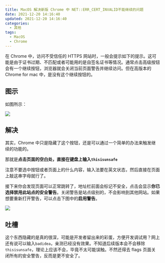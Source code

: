 ```yaml
---
title: MacOS 解决新版 Chrome 中 NET::ERR_CERT_INVALID不能继续的问题
date: 2021-12-20 14:16:40
updated: 2021-12-20 14:16:40
categories:
  - 其他
tags:
  - MacOS
  - Chrome
---
```


在 Chrome 中，访问不受信任的 HTTPS 网站时，一般会提示如下的提示。这可能是由于证书过期、不匹配或者可能用的是自签名证书等情况。通常点击高级按钮会有一个继续按钮，浏览器就会关闭当前页面警告并继续访问。但在高版本的 Chrome for mac 中，是没有这个继续按钮的。

<!--more-->

## 图示

如图所示：

![](https://img.iszy.xyz/1639981594486.png)

## 解决

其实，Chrome 中只是隐藏了这个按钮，还是可以通过一个简单的办法来触发继续的功能的。

那就是**点击页面的空白处，直接在键盘上输入`thisisunsafe`**

注意不要选中按钮或者页面上的什么内容，输入法要在英文状态，然后直接在页面上敲这串字母就行了。

接下来你会发现页面可以正常跳转了，地址栏前面会标记不安全，点击会显示**你已选择禁用此站点的安全警告**。关闭警告是站点级别的，不会影响到其他网站。如果想要重新打开警告，可以点击下图中的**启用警告**。

![](https://img.iszy.xyz/1639982038571.png)

## 吐槽

这个东西隐藏的是真的很深，可能是开发者留出来的彩蛋，方便开发调试用？网上还有说可以输入`badidea`，亲测已经没有效果。不知道后续版本会不会移除`thisisunsafe`，理论上应该不会，毕竟不太可能误触。不然还得去 flags 页面关闭所有的安全警告，反而是更不安全了。
